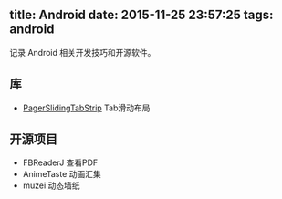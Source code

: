 title: Android
date: 2015-11-25 23:57:25
tags: android
---

记录 Android 相关开发技巧和开源软件。

## 库
* [PagerSlidingTabStrip](https://github.com/astuetz/PagerSlidingTabStrip) Tab滑动布局

## 开源项目
* FBReaderJ 查看PDF
* AnimeTaste 动画汇集
* muzei 动态墙纸

